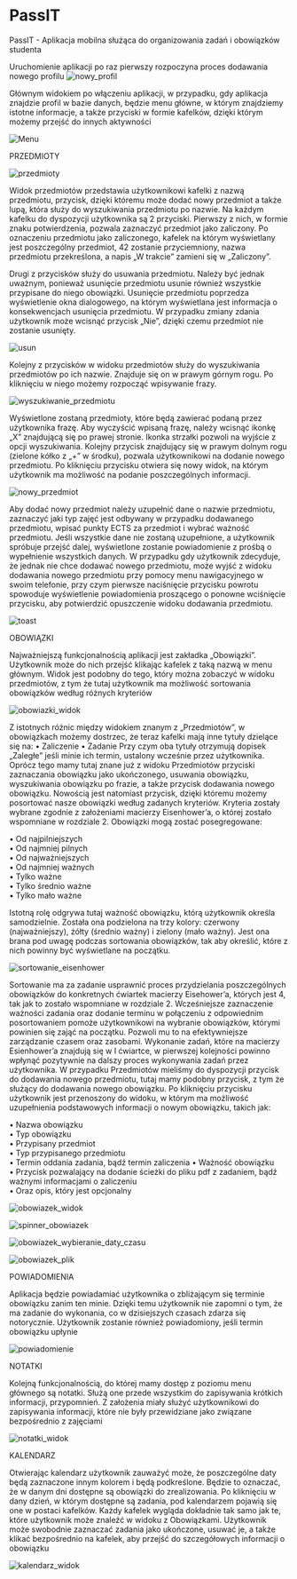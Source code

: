 # PassIT

PassIT - Aplikacja mobilna służąca do organizowania zadań i obowiązków studenta

Uruchomienie aplikacji po raz pierwszy rozpoczyna proces dodawania nowego profilu
![nowy_profil](https://user-images.githubusercontent.com/60784606/234191536-ce4a9714-da72-450a-92bc-cd8d72d2b7ed.png)

Głównym widokiem po włączeniu aplikacji, w przypadku, gdy aplikacja znajdzie profil w bazie danych, będzie menu główne, w którym znajdziemy istotne informacje, a także przyciski w formie kafelków, dzięki którym możemy przejść do innych aktywności

![Menu](https://user-images.githubusercontent.com/60784606/234199666-6d7b66e7-22d6-4330-8cd0-a0dabbaa0ef4.png)

PRZEDMIOTY

![przedmioty](https://user-images.githubusercontent.com/60784606/234192062-694fbe46-d455-459e-bf9f-dea6306f9553.png)

Widok przedmiotów przedstawia użytkownikowi kafelki z nazwą przedmiotu, przycisk, dzięki któremu może dodać nowy przedmiot a także lupą, która służy do wyszukiwania przedmiotu po nazwie. Na każdym kafelku do dyspozycji użytkownika są 2 przyciski. Pierwszy z nich, w formie znaku potwierdzenia, pozwala zaznaczyć przedmiot jako zaliczony. Po oznaczeniu przedmiotu jako zaliczonego, kafelek na którym wyświetlany jest poszczególny przedmiot, 42 zostanie przyciemniony, nazwa przedmiotu przekreślona, a napis „W trakcie” zamieni się w „Zaliczony”.

Drugi z przycisków służy do usuwania przedmiotu. Należy być jednak uważnym, ponieważ usunięcie przedmiotu usunie również wszystkie przypisane do niego obowiązki. Usunięcie przedmiotu poprzedza wyświetlenie okna dialogowego, na którym wyświetlana jest informacja o konsekwencjach usunięcia przedmiotu. W przypadku zmiany zdania użytkownik może wcisnąć przycisk „Nie”, dzięki czemu przedmiot nie zostanie usunięty.

![usun](https://user-images.githubusercontent.com/60784606/234192705-3fd05da7-1590-4114-b9e2-8e8e7612aac9.png)

Kolejny z przycisków w widoku przedmiotów służy do wyszukiwania przedmiotów po ich nazwie. Znajduje się on w prawym górnym rogu. Po kliknięciu w niego możemy rozpocząć wpisywanie frazy.

![wyszukiwanie_przedmiotu](https://user-images.githubusercontent.com/60784606/234192854-0d594662-a1a5-444c-9e95-36c2cfd976db.png)

Wyświetlone zostaną przedmioty, które będą zawierać podaną przez użytkownika frazę. Aby wyczyścić wpisaną frazę, należy wcisnąć ikonkę „X” znajdującą się po prawej stronie. Ikonka strzałki pozwoli na wyjście z opcji wyszukiwania. Kolejny przycisk znajdujący się w prawym dolnym rogu (zielone kółko z „+” w środku), pozwala użytkownikowi na dodanie nowego przedmiotu. Po kliknięciu przycisku otwiera się nowy widok, na którym użytkownik ma możliwość na podanie poszczególnych informacji.

![nowy_przedmiot](https://user-images.githubusercontent.com/60784606/234192957-fa375050-0c08-4d2b-be11-8e44ff0f62db.png)

Aby dodać nowy przedmiot należy uzupełnić dane o nazwie przedmiotu, zaznaczyć jaki typ zajęć jest odbywany w przypadku dodawanego przedmiotu, wpisać punkty ECTS za przedmiot i wybrać ważność przedmiotu. Jeśli wszystkie dane nie zostaną uzupełnione, a użytkownik spróbuje przejść dalej, wyświetlone zostanie powiadomienie z prośbą o wypełnienie wszystkich danych. W przypadku gdy użytkownik zdecyduje, że jednak nie chce dodawać nowego przedmiotu, może wyjść z widoku dodawania nowego przedmiotu przy pomocy menu nawigacyjnego w swoim telefonie, przy czym pierwsze naciśnięcie przycisku powrotu spowoduje wyświetlenie powiadomienia proszącego o ponowne wciśnięcie przycisku, aby potwierdzić opuszczenie widoku dodawania przedmiotu.

![toast](https://user-images.githubusercontent.com/60784606/234196535-6726bebc-7d41-4444-9ff9-557804f8d511.png)


OBOWIĄZKI

Najważniejszą funkcjonalnością aplikacji jest zakładka „Obowiązki”. Użytkownik może do nich przejść klikając kafelek z taką nazwą w menu głównym. Widok jest podobny do tego, który można zobaczyć w widoku przedmiotów, z tym że tutaj użytkownik ma możliwość sortowania obowiązków według różnych kryteriów

![obowiazki_widok](https://user-images.githubusercontent.com/60784606/234199969-8bb7581c-5009-4388-882a-79794dd03a85.png)

Z istotnych różnic między widokiem znanym z „Przedmiotów”, w obowiązkach możemy dostrzec, że teraz kafelki mają inne tytuły dzielące się na:
• Zaliczenie
• Zadanie
Przy czym oba tytuły otrzymują dopisek „Zaległe” jeśli minie ich termin, ustalony wcześnie przez użytkownika. Oprócz tego mamy tutaj znane już z widoku Przedmiotów przyciski zaznaczania obowiązku jako ukończonego, usuwania obowiązku, wyszukiwania obowiązku po frazie, a także przycisk dodawania nowego obowiązku. Nowością jest natomiast przycisk, dzięki któremu możemy posortować nasze obowiązki według zadanych kryteriów. Kryteria zostały wybrane zgodnie z założeniami macierzy Eisenhower’a, o której zostało wspomniane w rozdziale 2. Obowiązki mogą zostać posegregowane:

  • Od najpilniejszych  
  • Od najmniej pilnych  
  • Od najważniejszych  
  • Od najmniej ważnych  
  • Tylko ważne    
  • Tylko średnio ważne  
  • Tylko mało ważne

Istotną rolę odgrywa tutaj ważność obowiązku, którą użytkownik określa samodzielnie. Została ona podzielona na trzy kolory: czerwony (najważniejszy), żółty (średnio ważny) i zielony (mało ważny). Jest ona brana pod uwagę podczas sortowania obowiązków, tak aby określić, które z nich powinny być wyświetlane na początku.

![sortowanie_eisenhower](https://user-images.githubusercontent.com/60784606/234200213-d998e3d2-8883-4262-8c15-f5557f4b6a48.png)

Sortowanie ma za zadanie usprawnić proces przydzielania poszczególnych obowiązków do konkretnych ćwiartek macierzy Eisehower’a, których jest 4, tak jak to zostało wspomniane w rozdziale 2. Wcześniejsze zaznaczenie ważności zadania oraz dodanie terminu w połączeniu z odpowiednim posortowaniem pomoże użytkownikowi na wybranie obowiązków, którymi powinien się zająć na początku. Pozwoli mu to na efektywniejsze zarządzanie czasem oraz zasobami. Wykonanie zadań, które na macierzy Esienhower’a znajdują się w I ćwiartce, w pierwszej kolejności powinno wpłynąć pozytywnie na dalszy proces wykonywania zadań przez użytkownika. W przypadku Przedmiotów mieliśmy do dyspozycji przycisk do dodawania nowego przedmiotu, tutaj mamy podobny przycisk, z tym że służący do dodawania nowego obowiązku. Po kliknięciu przycisku użytkownik jest przenoszony do widoku, w którym ma możliwość uzupełnienia podstawowych informacji o nowym obowiązku, takich jak:

  • Nazwa obowiązku  
  • Typ obowiązku  
  • Przypisany przedmiot  
  • Typ przypisanego przedmiotu  
  • Termin oddania zadania, bądź termin zaliczenia
  • Ważność obowiązku  
  • Przycisk pozwalający na dodanie ścieżki do pliku pdf z zadaniem, bądź
  ważnymi informacjami o zaliczeniu  
  • Oraz opis, który jest opcjonalny

![obowiazek_widok](https://user-images.githubusercontent.com/60784606/234200380-a58cb915-92eb-4006-b1d4-bd4b0176242b.png)

![spinner_obowiazek](https://user-images.githubusercontent.com/60784606/234200589-d877144d-8d01-4bb1-bc93-7685f875904c.png)

![obowiazek_wybieranie_daty_czasu](https://user-images.githubusercontent.com/60784606/234200466-4e34212d-5cf9-4b34-8100-e78e48e22d3d.png)

![obowiazek_plik](https://user-images.githubusercontent.com/60784606/234200525-27b3d996-f0bc-4bc1-bf66-057898f94a6d.png)


POWIADOMIENIA

Aplikacja będzie powiadamiać użytkownika o zbliżającym się terminie obowiązku zanim ten minie. Dzięki temu użytkownik nie zapomni o tym, że ma zadanie do wykonania, co w dzisiejszych czasach zdarza się notorycznie. Użytkownik zostanie również powiadomiony, jeśli termin obowiązku upłynie

![powiadomienie](https://user-images.githubusercontent.com/60784606/234201764-7457686b-3dcd-4b8a-bb48-fa790e20568b.png)


NOTATKI

Kolejną funkcjonalnością, do której mamy dostęp z poziomu menu głównego są notatki. Służą one przede wszystkim do zapisywania krótkich informacji, przypomnień. Z założenia miały służyć użytkownikowi do zapisywania informacji, które nie były przewidziane jako związane bezpośrednio z zajęciami

![notatki_widok](https://user-images.githubusercontent.com/60784606/234201893-669b5e76-e0f0-4108-b5bb-2a54bb1ed17f.png)


KALENDARZ

Otwierając kalendarz użytkownik zauważyć może, że poszczególne daty będą zaznaczone innym kolorem i będą podkreślone. Będzie to oznaczać, że w danym dni dostępne są obowiązki do zrealizowania. Po kliknięciu w dany dzień, w którym dostępne są zadania, pod kalendarzem pojawią się one w postaci kafelków. Każdy kafelek wygląda dokładnie tak samo jak te, które użytkownik może znaleźć w widoku z Obowiązkami. Użytkownik może swobodnie zaznaczać zadania jako ukończone, usuwać je, a także klikać bezpośrednio na kafelek, aby przejść do szczegółowych informacji o obowiązku

![kalendarz_widok](https://user-images.githubusercontent.com/60784606/234202107-e67cf7df-e979-401a-8cd9-951e97fcdc81.png)
